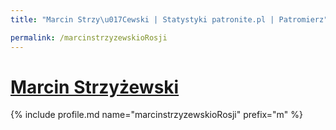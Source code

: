 ```yaml
---
title: "Marcin Strzy\u017Cewski | Statystyki patronite.pl | Patromierz"

permalink: /marcinstrzyzewskioRosji
---
```


# [Marcin Strzyżewski](https://patronite.pl/marcinstrzyzewskioRosji)

{% include profile.md name="marcinstrzyzewskioRosji" prefix="m" %}
